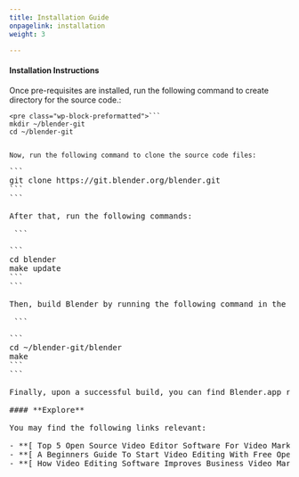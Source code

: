 ```yaml
---
title: Installation Guide
onpagelink: installation
weight: 3

---
```


#### **Installation Instructions**

Once pre-requisites are installed, run the following command to create directory for the source code.:

 ```
<pre class="wp-block-preformatted">```
mkdir ~/blender-git
cd ~/blender-git
```
```

Now, run the following command to clone the source code files:

 ```
<pre class="wp-block-preformatted">```
git clone https://git.blender.org/blender.git
```
```

After that, run the following commands:

 ```
<pre class="wp-block-preformatted">```
cd blender
make update
```
```

Then, build Blender by running the following command in the terminal:

 ```
<pre class="wp-block-preformatted">```
cd ~/blender-git/blender
make
```
```

<div class="entry-content">Finally, upon a successful build, you can find Blender.app ready to run in ~/blender-git/build\_darwin/bin.

#### **Explore**

You may find the following links relevant:

- **[ Top 5 Open Source Video Editor Software For Video Marketing](https://blog.containerize.com/2021/01/08/top-5-open-source-video-editor-software-for-video-marketing/)**
- **[ A Beginners Guide To Start Video Editing With Free OpenShot](https://blog.containerize.com/2020/12/30/a-beginners-guide-to-start-video-editing-with-free-openshot/)**
- **[ How Video Editing Software Improves Business Video Marketing](https://blog.containerize.com/2020/12/18/how-video-editing-software-improves-business-video-marketing/)**
 
 </div>